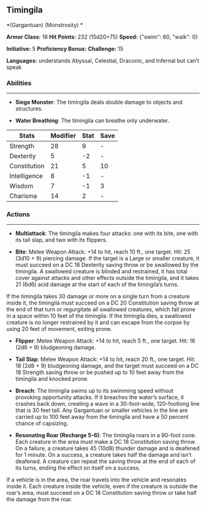 ## Timingila
*(Gargantuan) (Monstrosity) *

**Armor Class:** 18
**Hit Points:** 232 (15d20+75)
**Speed:** {"swim": 60, "walk": 0}

**Initiative:** 5
**Proficiency Bonus:**
**Challenge:** 15

**Languages:** understands Abyssal, Celestial, Draconic, and Infernal but can’t speak

### Abilities
 --- 
- **Siege Monster**: The timingila deals double damage to objects and structures.

- **Water Breathing**: The timingila can breathe only underwater.



| Stats | Modifier | Stat | Save
| ---- | ---- | ---- | ---- |
| Strength | 28 | 9 | - |
| Dexterity | 5 | -2 | - |
| Constitution | 21 | 5 | 10 |
| Intelligence | 8 | -1 | - |
| Wisdom | 7 | -1 | 3 |
| Charisma | 14 | 2 | - |

### Actions
 --- 
- **Multiattack**: The timingila makes four attacks: one with its bite, one with its tail slap, and two with its flippers.

- **Bite**: Melee Weapon Attack: +14 to hit, reach 10 ft., one target. Hit: 25 (3d10 + 9) piercing damage. If the target is a Large or smaller creature, it must succeed on a DC 18 Dexterity saving throw or be swallowed by the timingila. A swallowed creature is blinded and restrained, it has total cover against attacks and other effects outside the timingila, and it takes 21 (6d6) acid damage at the start of each of the timingila’s turns.

If the timingila takes 30 damage or more on a single turn from a creature inside it, the timingila must succeed on a DC 20 Constitution saving throw at the end of that turn or regurgitate all swallowed creatures, which fall prone in a space within 10 feet of the timingila. If the timingila dies, a swallowed creature is no longer restrained by it and can escape from the corpse by using 20 feet of movement, exiting prone.

- **Flipper**: Melee Weapon Attack: +14 to hit, reach 5 ft., one target. Hit: 16 (2d6 + 9) bludgeoning damage.

- **Tail Slap**: Melee Weapon Attack: +14 to hit, reach 20 ft., one target. Hit: 18 (2d8 + 9) bludgeoning damage, and the target must succeed on a DC 18 Strength saving throw or be pushed up to 10 feet away from the timingila and knocked prone.

- **Breach**: The timingila swims up to its swimming speed without provoking opportunity attacks. If it breaches the water’s surface, it crashes back down, creating a wave in a 30-foot-wide, 120-footlong line that is 30 feet tall. Any Gargantuan or smaller vehicles in the line are carried up to 100 feet away from the timingila and have a 50 percent chance of capsizing.

- **Resonating Roar (Recharge 5-6)**: The timingila roars in a 90-foot cone. Each creature in the area must make a DC 18 Constitution saving throw. On a failure, a creature takes 45 (10d8) thunder damage and is deafened for 1 minute. On a success, a creature takes half the damage and isn’t deafened. A creature can repeat the saving throw at the end of each of its turns, ending the effect on itself on a success.

If a vehicle is in the area, the roar travels into the vehicle and resonates inside it. Each creature inside the vehicle, even if the creature is outside the roar’s area, must succeed on a DC 18 Constitution saving throw or take half the damage from the roar.

